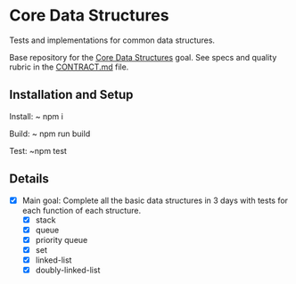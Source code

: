 # Core Data Structures

Tests and implementations for common data structures.

Base repository for the [Core Data Structures](https://github.com/GuildCrafts/web-development-js/issues/128) goal. See specs and quality rubric in the [CONTRACT.md](./CONTRACT.md) file.

## Installation and Setup

Install: ~ npm i

Build: ~ npm run build

Test: ~npm test

## Details

- [x] Main goal: Complete all the basic data structures in 3 days with tests for each function of each structure.
  - [x] stack
  - [x] queue  
  - [x] priority queue
  - [x] set  
  - [x] linked-list
  - [x] doubly-linked-list
